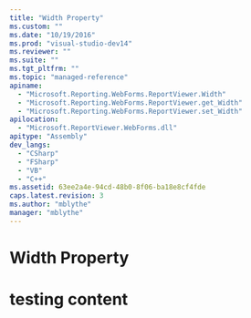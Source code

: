 ```yaml
---
title: "Width Property"
ms.custom: ""
ms.date: "10/19/2016"
ms.prod: "visual-studio-dev14"
ms.reviewer: ""
ms.suite: ""
ms.tgt_pltfrm: ""
ms.topic: "managed-reference"
apiname: 
  - "Microsoft.Reporting.WebForms.ReportViewer.Width"
  - "Microsoft.Reporting.WebForms.ReportViewer.get_Width"
  - "Microsoft.Reporting.WebForms.ReportViewer.set_Width"
apilocation: 
  - "Microsoft.ReportViewer.WebForms.dll"
apitype: "Assembly"
dev_langs: 
  - "CSharp"
  - "FSharp"
  - "VB"
  - "C++"
ms.assetid: 63ee2a4e-94cd-48b0-8f06-ba18e8cf4fde
caps.latest.revision: 3
ms.author: "mblythe"
manager: "mblythe"
---
```

# Width Property
# testing content